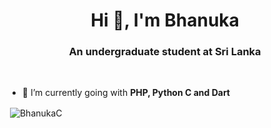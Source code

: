 <h1 align="center">Hi 👋, I'm Bhanuka</h1>
<h3 align="center">An undergraduate student at Sri Lanka</h3>

<br/>

- 🌱 I’m currently going with **PHP, Python C and Dart**



<p>&nbsp;<img align="center" src="https://github-readme-stats.vercel.app/api?username=BhanukaC&show_icons=true&count_private=true&theme=light" alt="BhanukaC" /></p>
